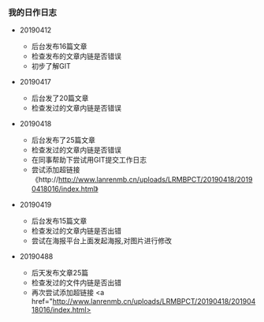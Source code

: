 ### 我的日作日志
+ 20190412
    + 后台发布16篇文章
    + 检查发布的文章内链是否错误
    + 初步了解GIT
+ 20190417
    + 后台发了20篇文章
    + 检查发过的文章内链是否错误
 
+ 20190418
    + 后台发布了25篇文章
    + 检查发过的文章内链是否错误
    + 在同事帮助下尝试用GIT提交工作日志
    + 尝试添加超链接 《http://http://www.lanrenmb.cn/uploads/LRMBPCT/20190418/20190418016/index.html》 
+ 20190419	
    + 后台发布15篇文章
    + 检查发过的文章内链是否出错
    + 尝试在海报平台上面发起海报,对图片进行修改
+ 20190488
    + 后天发布文章25篇
    + 检查发过的文件内链是否出错
    + 再次尝试添加超链接 
      <a href="http://www.lanrenmb.cn/uploads/LRMBPCT/20190418/20190418016/index.html>